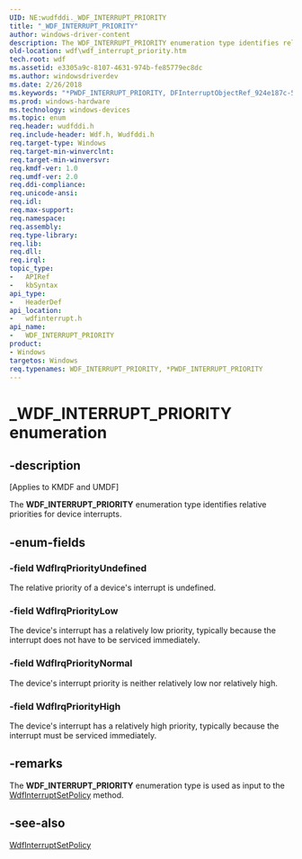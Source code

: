 ```yaml
---
UID: NE:wudfddi._WDF_INTERRUPT_PRIORITY
title: "_WDF_INTERRUPT_PRIORITY"
author: windows-driver-content
description: The WDF_INTERRUPT_PRIORITY enumeration type identifies relative priorities for device interrupts.
old-location: wdf\wdf_interrupt_priority.htm
tech.root: wdf
ms.assetid: e3305a9c-8107-4631-974b-fe85779ec8dc
ms.author: windowsdriverdev
ms.date: 2/26/2018
ms.keywords: "*PWDF_INTERRUPT_PRIORITY, DFInterruptObjectRef_924e187c-58f4-4616-a505-6d1c03779f02.xml, PWDF_INTERRUPT_PRIORITY, PWDF_INTERRUPT_PRIORITY enumeration pointer, WDF_INTERRUPT_PRIORITY, WDF_INTERRUPT_PRIORITY enumeration, WdfIrqPriorityHigh, WdfIrqPriorityLow, WdfIrqPriorityNormal, WdfIrqPriorityUndefined, _WDF_INTERRUPT_PRIORITY, kmdf.wdf_interrupt_priority, wdf.wdf_interrupt_priority, wdfinterrupt/PWDF_INTERRUPT_PRIORITY, wdfinterrupt/WDF_INTERRUPT_PRIORITY, wdfinterrupt/WdfIrqPriorityHigh, wdfinterrupt/WdfIrqPriorityLow, wdfinterrupt/WdfIrqPriorityNormal, wdfinterrupt/WdfIrqPriorityUndefined"
ms.prod: windows-hardware
ms.technology: windows-devices
ms.topic: enum
req.header: wudfddi.h
req.include-header: Wdf.h, Wudfddi.h
req.target-type: Windows
req.target-min-winverclnt: 
req.target-min-winversvr: 
req.kmdf-ver: 1.0
req.umdf-ver: 2.0
req.ddi-compliance: 
req.unicode-ansi: 
req.idl: 
req.max-support: 
req.namespace: 
req.assembly: 
req.type-library: 
req.lib: 
req.dll: 
req.irql: 
topic_type:
-	APIRef
-	kbSyntax
api_type:
-	HeaderDef
api_location:
-	wdfinterrupt.h
api_name:
-	WDF_INTERRUPT_PRIORITY
product:
- Windows
targetos: Windows
req.typenames: WDF_INTERRUPT_PRIORITY, *PWDF_INTERRUPT_PRIORITY
---
```


# _WDF_INTERRUPT_PRIORITY enumeration


## -description


<p class="CCE_Message">[Applies to KMDF and UMDF]

The <b>WDF_INTERRUPT_PRIORITY</b> enumeration type identifies relative priorities for device interrupts.


## -enum-fields




### -field WdfIrqPriorityUndefined

The relative priority of a device's interrupt is undefined.


### -field WdfIrqPriorityLow

The device's interrupt has a relatively low priority, typically because the interrupt does not have to be serviced immediately.


### -field WdfIrqPriorityNormal

The device's interrupt priority is neither relatively low nor relatively high.


### -field WdfIrqPriorityHigh

The device's interrupt has a relatively high priority, typically because the interrupt must be serviced immediately.


## -remarks



The <b>WDF_INTERRUPT_PRIORITY</b> enumeration type is used as input to the <a href="https://msdn.microsoft.com/library/windows/hardware/ff547387">WdfInterruptSetPolicy</a> method.




## -see-also




<a href="https://msdn.microsoft.com/library/windows/hardware/ff547387">WdfInterruptSetPolicy</a>
 

 

